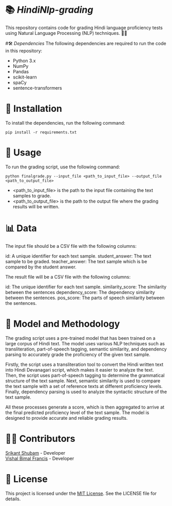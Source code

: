# 📚 *HindiNlp-grading*
This repository contains code for grading Hindi language proficiency tests using Natural Language Processing (NLP) techniques. 📝🧐

#🛠️ *Dependencies*
The following dependencies are required to run the code in this repository:

* Python 3.x
* NumPy
* Pandas
* scikit-learn
* spaCy
* sentence-transformers


# 🚀 Installation
To install the dependencies, run the following command:

```
pip install -r requirements.txt
```

# 🎯 Usage
To run the grading script, use the following command:

``` 
python finalgrade.py --input_file <path_to_input_file> --output_file <path_to_output_file>

```


* <path_to_input_file> is the path to the input file containing the text samples to grade.
* <path_to_output_file> is the path to the output file where the grading results will be written.

# 📊 Data
The input file should be a CSV file with the following columns:

id: A unique identifier for each text sample.
student_answer: The text sample to be graded.
teacher_answer: The text sample which is be compared by the student answer.

The result file will be a CSV file with the following columns:

id: The unique identifier for each text sample.
similarity_score: The similarity between the sentences
dependency_score: The dependency similarity between the sentences.
pos_score: The parts of speech similarity between the sentences.


# 🤖 Model and Methodology
The grading script uses a pre-trained model that has been trained on a large corpus of Hindi text. The model uses various NLP techniques such as transliteration, part-of-speech tagging, semantic similarity, and dependency parsing to accurately grade the proficiency of the given text sample.

Firstly, the script uses a transliteration tool to convert the Hindi written text into Hindi Devanagari script, which makes it easier to analyze the text. Then, the script uses part-of-speech tagging to determine the grammatical structure of the text sample. Next, semantic similarity is used to compare the text sample with a set of reference texts at different proficiency levels. Finally, dependency parsing is used to analyze the syntactic structure of the text sample.

All these processes generate a score, which is then aggregated to arrive at the final predicted proficiency level of the text sample. The model is designed to provide accurate and reliable grading results.

# 👨‍💻 Contributors

[Srikant Shubam](https://github.com/SrikantShubam)     - Developer <br>
[Vishal Bimal Francis](https://github.com/vishalbimal) - Developer


# 📝 License
This project is licensed under the [MIT License](https://github.com/git/git-scm.com/blob/main/MIT-LICENSE.txt). See the LICENSE file for details.
